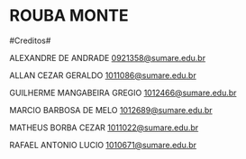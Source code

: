 ﻿ROUBA MONTE
===========

#Creditos#

ALEXANDRE DE ANDRADE			<0921358@sumare.edu.br>

ALLAN CEZAR GERALDO 			<1011086@sumare.edu.br>

GUILHERME MANGABEIRA GREGIO 	<1012466@sumare.edu.br>

MARCIO BARBOSA DE MELO 			<1012689@sumare.edu.br>

MATHEUS BORBA CEZAR 			<1011022@sumare.edu.br>

RAFAEL ANTONIO LUCIO 			<1010671@sumare.edu.br>
